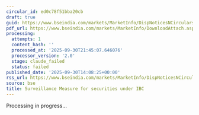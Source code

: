 ```yaml
---
circular_id: ed0c78f51bba20cb
draft: true
guid: https://www.bseindia.com/markets/MarketInfo/DispNoticesNCirculars.aspx?Noticeid={C37A95EA-32CD-43BB-9940-E4F160060093}&noticeno=20250930-77&dt=09/30/2025&icount=77&totcount=114&flag=0
pdf_url: https://www.bseindia.com/markets/MarketInfo/DownloadAttach.aspx?id=20250930-77&attachedId=8d52b776-ebcd-4b02-a063-d426b1a8938c
processing:
  attempts: 1
  content_hash: ''
  processed_at: '2025-09-30T21:45:07.646076'
  processor_version: '2.0'
  stage: claude_failed
  status: failed
published_date: '2025-09-30T14:08:25+00:00'
rss_url: https://www.bseindia.com/markets/MarketInfo/DispNoticesNCirculars.aspx?Noticeid={C37A95EA-32CD-43BB-9940-E4F160060093}&noticeno=20250930-77&dt=09/30/2025&icount=77&totcount=114&flag=0
source: bse
title: Surveillance Measure for securities under IBC
---
```


Processing in progress...